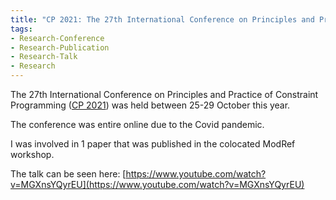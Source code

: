 ```yaml
---
title: "CP 2021: The 27th International Conference on Principles and Practice of Constraint Programming"
tags:
- Research-Conference
- Research-Publication
- Research-Talk
- Research
---
```



The 27th International Conference on Principles and Practice of Constraint Programming ([CP 2021](https://cp2021.a4cp.org)) was held between 25-29 October this year.

The conference was entire online due to the Covid pandemic.

I was involved in 1 paper that was published in the colocated ModRef workshop.

The talk can be seen here: [https://www.youtube.com/watch?v=MGXnsYQyrEU](https://www.youtube.com/watch?v=MGXnsYQyrEU)

